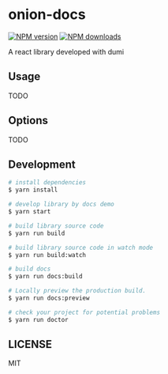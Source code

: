 # onion-docs

[![NPM version](https://img.shields.io/npm/v/onion-docs.svg?style=flat)](https://npmjs.org/package/onion-docs)
[![NPM downloads](http://img.shields.io/npm/dm/onion-docs.svg?style=flat)](https://npmjs.org/package/onion-docs)

A react library developed with dumi

## Usage

TODO

## Options

TODO

## Development

```bash
# install dependencies
$ yarn install

# develop library by docs demo
$ yarn start

# build library source code
$ yarn run build

# build library source code in watch mode
$ yarn run build:watch

# build docs
$ yarn run docs:build

# Locally preview the production build.
$ yarn run docs:preview

# check your project for potential problems
$ yarn run doctor
```

## LICENSE

MIT
